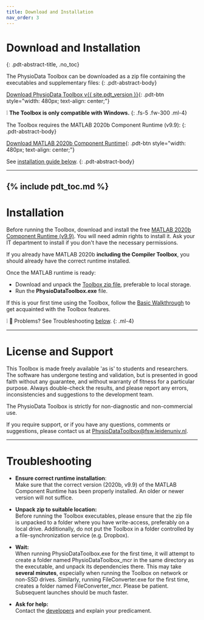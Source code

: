 ```yaml
---
title: Download and Installation
nav_order: 3
---
```


# Download and Installation
{: .pdt-abstract-title, .no_toc}

The PhysioData Toolbox can be downloaded as a zip file containing the executables and supplementary files:
{: .pdt-abstract-body}

[Download PhysioData Toolbox v{{ site.pdt_version }}](https://i.giphy.com/media/8cuVdoyDlfRnPFYMcv/giphy.webp){: .pdt-btn style="width: 480px; text-align: center;"}


❕ **The Toolbox is only compatible with Windows.**
{: .fs-5 .fw-300 .ml-4}

The Toolbox requires the MATLAB 2020b Component Runtime (v9.9):
{: .pdt-abstract-body}

[Download MATLAB 2020b Component Runtime](https://nl.mathworks.com/products/compiler/matlab-runtime.html){: .pdt-btn style="width: 480px; text-align: center;"}

See [installation guide below](#installation).
{: .pdt-abstract-body}

---
{% include pdt_toc.md %}
---

# Installation
Before running the Toolbox, download and install the free [MATLAB 2020b Component Runtime (v9.9)](https://nl.mathworks.com/products/compiler/matlab-runtime.html). You will need admin rights to install it. Ask your IT department to install if you don't have the necessary permissions.

If you already have MATLAB 2020b **including the Compiler Toolbox**, you should already have the correct runtime installed.

Once the MATLAB runtime is ready:

 - Download and unpack the [Toolbox zip file](#download-and-installation), preferable to local storage.
 - Run the **PhysioDataToolbox.exe** file.

If this is your first time using the Toolbox, follow the [Basic Walkthrough](.\tutorial\basics.md) to get acquainted with the Toolbox features.

❕ 🙁 Problems? See Troubleshooting [below](#troubleshooting).
{: .ml-4}

---

# License and Support
This Toolbox is made freely available 'as is' to students and researchers. The software has undergone testing and validation, but is presented in good faith without any guarantee, and without warranty of fitness for a particular purpose. Always double-check the results, and please report any errors, inconsistencies and suggestions to the development team.

The PhysioData Toolbox is strictly for non-diagnostic and non-commercial use.

If you require support, or if you have any questions, comments or suggestions, please contact us at [PhysioDataToolbox@fsw.leidenuniv.nl](mailto:PhysioDataToolbox@fsw.leidenuniv.nl).

---

# Troubleshooting

 - **Ensure correct runtime installation**:  
    Make sure that the correct version (2020b, v9.9) of the MATLAB Component Runtime has been properly installed. An older or newer version will not suffice.

 - **Unpack zip to suitable location:**  
    Before running the Toolbox executables, please ensure that the zip file is unpacked to a folder where you have write-access, preferably on a local drive. Additionally, do not put the Toolbox in a folder controlled by a file-synchronization service (e.g. Dropbox).

 - **Wait:**  
    When running PhysioDataToolbox.exe for the first time, it will attempt to create a folder named PhysioDataToolbox_mcr in the same directory as the executable, and unpack its dependencies there. This may take **several minutes**, especially when running the Toolbox on network or non-SSD drives. Similarly, running FileConverter.exe for the first time, creates a folder named FileConverter_mcr. Please be patient. Subsequent launches should be much faster.

 - **Ask for help:**  
    Contact the [developers](#license-and-support) and explain your predicament.